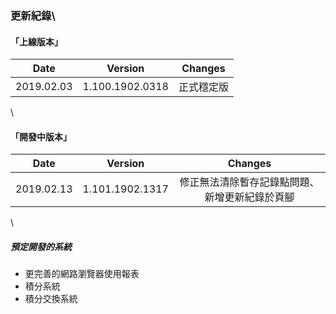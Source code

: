 ### 更新紀錄\
#### 「上線版本」
|Date    |Version    |Changes|
|:------------:|:-----------------:|:--------------------------------------:|
|2019.02.03  |1.100.1902.0318    |正式穩定版|
\
#### 「開發中版本」
|Date    |Version    |Changes|
|:------------:|:-----------------:|:--------------------------------------:|
|2019.02.13  |1.101.1902.1317    |修正無法清除暫存記錄點問題、新增更新紀錄於頁腳|
\
##### 預定開發的系統
* 更完善的網路瀏覽器使用報表
* 積分系統
* 積分交換系統
